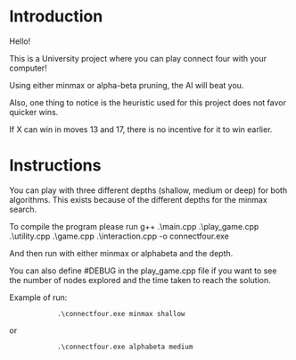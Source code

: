 # Introduction

Hello!

This is a University project where you can play connect four with your computer!

Using either minmax or alpha-beta pruning, the AI will beat you.

Also, one thing to notice is the heuristic used for this project does not favor quicker wins.

If X can win in moves 13 and 17, there is no incentive for it to win earlier.

# Instructions

You can play with three different depths (shallow, medium or deep) for both algorithms. This exists because of the different depths for the minmax search.

To compile the program please run g++ .\main.cpp .\play_game.cpp .\utility.cpp .\game.cpp .\interaction.cpp -o connectfour.exe

And then run with either minmax or alphabeta and the depth.

You can also define #DEBUG in the play_game.cpp file if you want to see the number of nodes explored and the time taken to reach the solution. 

Example of run:

                .\connectfour.exe minmax shallow

or

                .\connectfour.exe alphabeta medium